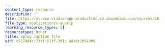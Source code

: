 ```yaml
---
content_type: resource
description: ''
file: https://ol-ocw-studio-app-production.s3.amazonaws.com/courses/18-01sc-single-variable-calculus-fall-2010/c527494c73ff523f351ca846c1b540b5_4Q37iOyBq44.srt
file_type: application/x-subrip
learning_resource_types: []
resourcetype: Other
title: 3play caption file
uid: c527494c-73ff-523f-351c-a846c1b540b5
---
```

